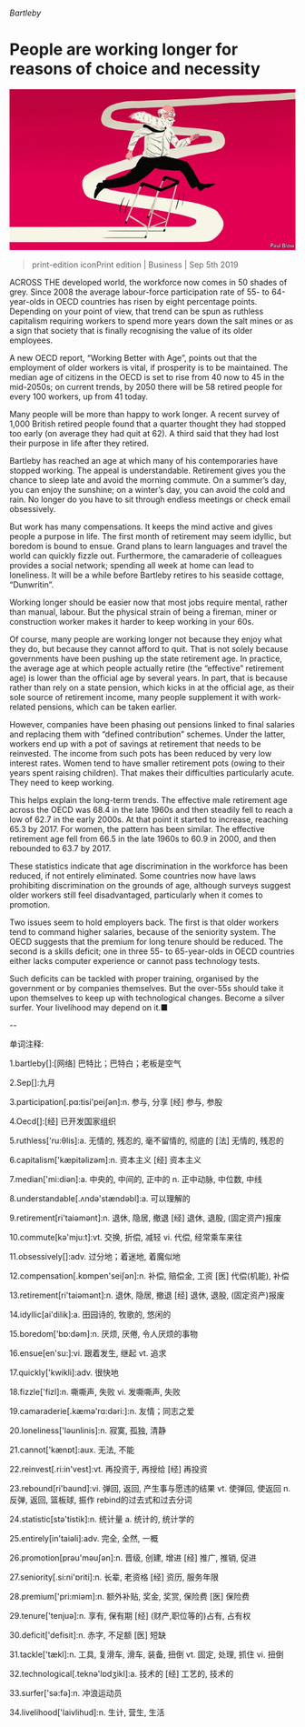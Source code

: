 ###### Bartleby

# People are working longer for reasons of choice and necessity 

![image](images/20190907_wbd001.jpg) 

> print-edition iconPrint edition | Business | Sep 5th 2019 

ACROSS THE developed world, the workforce now comes in 50 shades of grey. Since 2008 the average labour-force participation rate of 55- to 64-year-olds in OECD countries has risen by eight percentage points. Depending on your point of view, that trend can be spun as ruthless capitalism requiring workers to spend more years down the salt mines or as a sign that society that is finally recognising the value of its older employees. 

A new OECD report, “Working Better with Age”, points out that the employment of older workers is vital, if prosperity is to be maintained. The median age of citizens in the OECD is set to rise from 40 now to 45 in the mid-2050s; on current trends, by 2050 there will be 58 retired people for every 100 workers, up from 41 today. 

Many people will be more than happy to work longer. A recent survey of 1,000 British retired people found that a quarter thought they had stopped too early (on average they had quit at 62). A third said that they had lost their purpose in life after they retired. 

 

Bartleby has reached an age at which many of his contemporaries have stopped working. The appeal is understandable. Retirement gives you the chance to sleep late and avoid the morning commute. On a summer’s day, you can enjoy the sunshine; on a winter’s day, you can avoid the cold and rain. No longer do you have to sit through endless meetings or check email obsessively. 

But work has many compensations. It keeps the mind active and gives people a purpose in life. The first month of retirement may seem idyllic, but boredom is bound to ensue. Grand plans to learn languages and travel the world can quickly fizzle out. Furthermore, the camaraderie of colleagues provides a social network; spending all week at home can lead to loneliness. It will be a while before Bartleby retires to his seaside cottage, “Dunwritin”. 

Working longer should be easier now that most jobs require mental, rather than manual, labour. But the physical strain of being a fireman, miner or construction worker makes it harder to keep working in your 60s. 

Of course, many people are working longer not because they enjoy what they do, but because they cannot afford to quit. That is not solely because governments have been pushing up the state retirement age. In practice, the average age at which people actually retire (the “effective” retirement age) is lower than the official age by several years. In part, that is because rather than rely on a state pension, which kicks in at the official age, as their sole source of retirement income, many people supplement it with work-related pensions, which can be taken earlier. 

However, companies have been phasing out pensions linked to final salaries and replacing them with “defined contribution” schemes. Under the latter, workers end up with a pot of savings at retirement that needs to be reinvested. The income from such pots has been reduced by very low interest rates. Women tend to have smaller retirement pots (owing to their years spent raising children). That makes their difficulties particularly acute. They need to keep working. 

This helps explain the long-term trends. The effective male retirement age across the OECD was 68.4 in the late 1960s and then steadily fell to reach a low of 62.7 in the early 2000s. At that point it started to increase, reaching 65.3 by 2017. For women, the pattern has been similar. The effective retirement age fell from 66.5 in the late 1960s to 60.9 in 2000, and then rebounded to 63.7 by 2017. 

These statistics indicate that age discrimination in the workforce has been reduced, if not entirely eliminated. Some countries now have laws prohibiting discrimination on the grounds of age, although surveys suggest older workers still feel disadvantaged, particularly when it comes to promotion.  

Two issues seem to hold employers back. The first is that older workers tend to command higher salaries, because of the seniority system. The OECD suggests that the premium for long tenure should be reduced. The second is a skills deficit; one in three 55- to 65-year-olds in OECD countries either lacks computer experience or cannot pass technology tests. 

Such deficits can be tackled with proper training, organised by the government or by companies themselves. But the over-55s should take it upon themselves to keep up with technological changes. Become a silver surfer. Your livelihood may depend on it.■ 

-- 

 单词注释:

1.bartleby[]:[网络] 巴特比；巴特白；老板是空气 

2.Sep[]:九月 

3.participation[.pɑ:tisi'peiʃәn]:n. 参与, 分享 [经] 参与, 参股 

4.Oecd[]:[经] 已开发国家组织 

5.ruthless['ru:θlis]:a. 无情的, 残忍的, 毫不留情的, 彻底的 [法] 无情的, 残忍的 

6.capitalism['kæpitәlizәm]:n. 资本主义 [经] 资本主义 

7.median['mi:diәn]:a. 中央的, 中间的, 正中的 n. 正中动脉, 中位数, 中线 

8.understandable[.ʌndә'stændәbl]:a. 可以理解的 

9.retirement[ri'taiәmәnt]:n. 退休, 隐居, 撤退 [经] 退休, 退股, (固定资产)报废 

10.commute[kә'mju:t]:vt. 交换, 折偿, 减轻 vi. 代偿, 经常乘车来往 

11.obsessively[]:adv. 过分地；着迷地, 着魔似地 

12.compensation[.kɒmpen'seiʃәn]:n. 补偿, 赔偿金, 工资 [医] 代偿(机能), 补偿 

13.retirement[ri'taiәmәnt]:n. 退休, 隐居, 撤退 [经] 退休, 退股, (固定资产)报废 

14.idyllic[ai'dilik]:a. 田园诗的, 牧歌的, 悠闲的 

15.boredom['bɒ:dәm]:n. 厌烦, 厌倦, 令人厌烦的事物 

16.ensue[en'su:]:vi. 跟着发生, 继起 vt. 追求 

17.quickly['kwikli]:adv. 很快地 

18.fizzle['fizl]:n. 嘶嘶声, 失败 vi. 发嘶嘶声, 失败 

19.camaraderie[.kæmә'rɑ:dәri:]:n. 友情；同志之爱 

20.loneliness['lәunlinis]:n. 寂寞, 孤独, 清静 

21.cannot['kænɒt]:aux. 无法, 不能 

22.reinvest[.ri:in'vest]:vt. 再投资于, 再授给 [经] 再投资 

23.rebound[ri'baund]:vi. 弹回, 返回, 产生事与愿违的结果 vt. 使弹回, 使返回 n. 反弹, 返回, 篮板球, 振作 rebind的过去式和过去分词 

24.statistic[stә'tistik]:n. 统计量 a. 统计的, 统计学的 

25.entirely[in'taiәli]:adv. 完全, 全然, 一概 

26.promotion[prәu'mәuʃәn]:n. 晋级, 创建, 增进 [经] 推广, 推销, 促进 

27.seniority[.si:ni'ɒriti]:n. 长辈, 老资格 [经] 资历, 服务年限 

28.premium['pri:miәm]:n. 额外补贴, 奖金, 奖赏, 保险费 [医] 保险费 

29.tenure['tenjuә]:n. 享有, 保有期 [经] (财产,职位等的)占有, 占有权 

30.deficit['defisit]:n. 赤字, 不足额 [医] 短缺 

31.tackle['tækl]:n. 工具, 复滑车, 滑车, 装备, 扭倒 vt. 固定, 处理, 抓住 vi. 扭倒 

32.technological[.teknә'lɒdʒikl]:a. 技术的 [经] 工艺的, 技术的 

33.surfer['sә:fә]:n. 冲浪运动员 

34.livelihood['laivlihud]:n. 生计, 营生, 生活 

